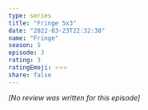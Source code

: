 ```yaml
---
type: series
title: "Fringe 5x3"
date: "2022-03-23T22:32:38"
name: "Fringe"
season: 5
episode: 3
rating: 3
ratingEmoji: ⭐️⭐️⭐️
share: false
---
```


_[No review was written for this episode]_
